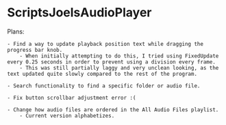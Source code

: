 # ScriptsJoelsAudioPlayer

Plans:

	- Find a way to update playback position text while dragging the progress bar knob.
		- When initially attempting to do this, I tried using FixedUpdate every 0.25 seconds in order to prevent using a division every frame.
		- This was still partially laggy and very unclean looking, as the text updated quite slowly compared to the rest of the program.

	- Search functionality to find a specific folder or audio file.

	- Fix button scrollbar adjustment error :(

	- Change how audio files are ordered in the All Audio Files playlist.
		- Current version alphabetizes. 